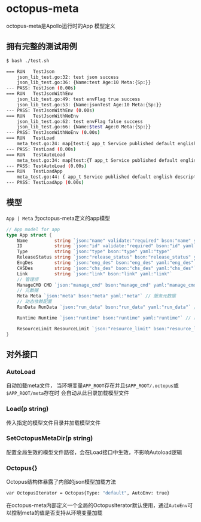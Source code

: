 # octopus-meta
octopus-meta是Apollo运行时的App 模型定义

## 拥有完整的测试用例
```bash
$ bash ./test.sh

=== RUN   TestJson
    json_lib_test.go:32: test json success
    json_lib_test.go:36: {Name:test Age:10 Meta:{Sp:}}
--- PASS: TestJson (0.00s)
=== RUN   TestJsonWithEnv
    json_lib_test.go:49: test envFlag true success
    json_lib_test.go:53: {Name:jsonTest Age:10 Meta:{Sp:}}
--- PASS: TestJsonWithEnv (0.00s)
=== RUN   TestJsonWithNoEnv
    json_lib_test.go:62: test envFlag false success
    json_lib_test.go:66: {Name:$test Age:0 Meta:{Sp:}}
--- PASS: TestJsonWithNoEnv (0.00s)
=== RUN   TestLoad
    meta_test.go:24: map[test:{ app_t Service published default english description 默认中文描述  {start.sh stop.sh restart.sh kill.sh check.sh} { renj.io []  1.0.0 false  } {[] [] true localhost [] []} { [] false} {0 0 0 0 0 0 0 0 0 0}}]
--- PASS: TestLoad (0.00s)
=== RUN   TestAutoLoad
    meta_test.go:34: map[test:{T app_t Service published default english description 默认中文描述  {start.sh stop.sh restart.sh kill.sh check.sh} { renj.io []  1.0.0 false  } {[] [] true localhost [] []} { [] false} {0 0 0 0 0 0 0 0 0 0}}]
--- PASS: TestAutoLoad (0.00s)
=== RUN   TestLoadApp
    meta_test.go:44: { app_t Service published default english description 默认中文描述  {start.sh stop.sh restart.sh kill.sh check.sh} { renj.io []  1.0.0 false  } {[] [] true localhost [] []} { [] false} {0 0 0 0 0 0 0 0 0 0}}
--- PASS: TestLoadApp (0.00s)
```
## 模型
`App | Meta` 为octopus-meta定义的app模型

```go
// App model for app
type App struct {
	Name          string `json:"name" validate:"required" bson:"name" yaml:"name"`           // 服务名称
	ID            string `json:"id" validate:"required" bson:"id" yaml:"id"`                 // 服务唯一ID
	Type          string `json:"type" bson:"type" yaml:"type"`                               // service | middleware
	ReleaseStatus string `json:"release_status" bson:"release_status" yaml:"release_status"` // published | pending | testing
	EngDes        string `json:"eng_des" bson:"eng_des" yaml:"eng_des"`                      // 英文描述
	CHSDes        string `json:"chs_des" bson:"chs_des" yaml:"chs_des"`                      // 中文描述
	Link          string `json:"link" bson:"link" yaml:"link"`                               // 服务对外提供的URL链接
	// 管理项
	ManageCMD CMD `json:"manage_cmd" bson:"manage_cmd" yaml:"manage_cmd"` // 管理命令组
	// 元数据
	Meta Meta `json:"meta" bson:"meta" yaml:"meta"` // 服务元数据
	// 动态依赖配置
	RunData RunData `json:"run_data" bson:"run_data" yaml:"run_data"` // 服务运行依赖

	Runtime Runtime `json:"runtime" bson:"runtime" yaml:"runtime"` // 服务运行时数据

	ResourceLimit ResourceLimit `json:"resource_limit" bson:"resource_limit" yaml:"resource_limit"` // 运行时资源限制
}
```
## 对外接口
### AutoLoad
自动加载meta文件， 当环境变量`APP_ROOT`存在并且`$APP_ROOT/.octopus`或`$APP_ROOT/meta`存在时
会自动从此目录加载模型文件

### Load(p string)
传入指定的模型文件目录并加载模型文件

### SetOctopusMetaDir(p string)
配置全局生效的模型文件路径，会在Load接口中生效，不影响Autoload逻辑

### Octopus{}
Octopus结构体暴露了内部的json模型加载方法
```bash
var OctopusIterator = Octopus{Type: "default", AutoEnv: true}
```
在octopus-meta内部定义一个全局的OctopusIterator默认使用，通过`AutoEnv`可以控制meta的值是否支持从环境变量加载
